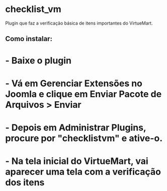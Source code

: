 # checklist_vm
Plugin que faz a verificação básica de itens importantes do VirtueMart.

## Como instalar:
# - Baixe o plugin
# - Vá em Gerenciar Extensões no Joomla e clique em Enviar Pacote de Arquivos > Enviar
# - Depois em Administrar Plugins, procure por "checklistvm" e ative-o.
# - Na tela inicial do VirtueMart, vai aparecer uma tela com a verificação dos itens
